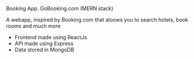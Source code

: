 Booking App: GoBooking.com (MERN stack)

A webapp, inspired by Booking.com that aloows you to search hotels, book rooms and much more

- Frontend made using ReactJs
- API made using Express
- Data stored in MongoDB


